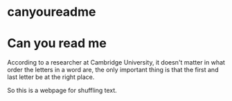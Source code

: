 # canyoureadme

Can you read me
===============

According to a researcher at Cambridge University, it doesn't matter in what order the letters in a word are, the only important thing is that the first and last letter be at the right place.

So this is a webpage for shuffling text.


